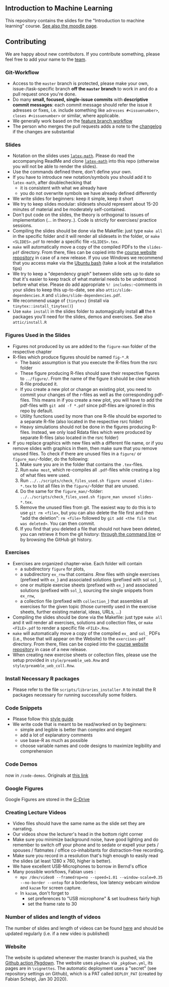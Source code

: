 ## Introduction to Machine Learning

This repository contains the slides for the "Introduction to machine learning" course.
[See also the moodle page](https://moodle.lmu.de/course/view.php?id=3001).

## Contributing

We are happy about new contributors. If you contribute something, please feel
free to add your name to the [team](vignettes/team.Rmd).

### Git-Workflow

- Access to the `master` branch is protected, please make your own,
  issue-/task-specific branch **off the `master` branch** to work in and do a
pull request once you're done. 
- Do many **small, focused, single-issue commits** with **descriptive commit
  messages**: each commit message should refer the issue it adresses or fixes,
i.e. include something like `adresses #<issuenumber>`, `closes #<issuenumber>`
or similar, where applicable.
- We generally work based on the [feature branch
  workflow](https://www.atlassian.com/git/tutorials/comparing-workflows/feature-branch-workflow)
- The person who merges the pull requests adds a note to the [changelog](CHANGELOG.md) if the changes are substantial

### Slides

- Notation on the slides uses [`latex-math`](https://github.com/compstat-lmu/latex-math). Please do read the accompanying ReadMe and clone [`latex-math`](https://github.com/compstat-lmu/latex-math) into this repo (otherwise you will not be able to render the slides).
- Use the commands defined there, don't define your own. 
- If you have to introduce new notation/symbols you should add it to `latex-math`, after doublechecking that  
   - it is consistent with what we already have 
   - you do not overwrite symbols we have already defined differently
- We write slides for beginners: keep it simple, keep it short
- We try to keep slides modular: slidesets should represent about 15-20 minutes of material and be moderately self-contained.
- Don't put code on the slides, the theory is orthogonal to issues of implementation (... in theory..). Code is strictly for exercises/ practice sessions. 
- Compiling the slides should be done via the Makefile: just type `make all` in the specific folder and it will render all slidesets in the folder, or `make <SLIDES>.pdf` to render a specific file `<SLIDES>.tex`.
- `make` will automatically move a copy of the compiled PDFs to the `slides-pdf` directory. From there, files can be copied into the [course website repository](https://github.com/teaching-data-science/intro2ml) in case of a new release. If you use Windows we recommend that you access make via the [Ubuntu bash](https://apps.microsoft.com/store/detail/ubuntu/9PDXGNCFSCZV?hl=en-us&gl=US) (take a look at the installation tips)
- We try to keep a "dependency graph" between slide sets up to date so that it's easier to keep track of
what material needs to be understood before what else. Please do add appropriate `%! includes:`-comments in your slides to keep this up-to-date, see also `attic/slide-dependencies.R` and `slides/slide-dependencies.pdf`.
- We recommend usage of `{tinytex}` (install via `tinytex::install_tinytex()`)
- Use `make install` in the slides folder to automagically install **all** the `R` packages you'll need for the slides, demos and exercises. See also `attic/install.R`

### Figures Used in the Slides

- Figures not produced by us are added to the `figure-man` folder of the respective chapter
- R-files which produce figures should be named `fig-*.R`
  - The basic assumption is that you execute the R-files from the rsrc folder
  - These figure producing R-files should save their respective figures to `../figure/`. From the name of the figure it should be clear which R-file produced it.
  - If you create a new plot or change an existing plot, you need to commit your changes of the r-files as well as the corresponding pdf-files. This means in if you create a new plot, you will have to add the pdf-files with `git add -f *.pdf` since pdf-files are ignored in this repo by default.
  - Utility functions used by more than one R-file should be exported to a separate R-file (also located in the respective rsrc folder)
  - Heavy simulations should not be done in the figures producing R-files. Instead, we only load Rdata files which were produced by separate R-files (also located in the rsrc folder)
- If you replace graphics with new files with a different file name, or if you remove slides with graphics in them, then make sure that you remove unused files. To check if there are unused files in a `figure/` or `figure_man/`-folder, do the following:
  1. Make sure you are in the folder that contains the `.tex`-files.
  2. Run `make most`, which re-compiles all `.pdf`-files while creating a log of what files were used.
  3. Run `../../scripts/check_files_used.sh figure unused slides-*.tex` to list all files in the `figure/`-folder that are unused.
  4. Do the same for the `figure_man/`-folder: `../../scripts/check_files_used.sh figure_man unused slides-*.tex`.
  5. Remove the unused files from git. The easiest way to do this is to use `git rm <file>`, but you can also delete the file first and then "add the deletion": `rm <file>` followed by `git add <the file that was deleted>`. You can then commit.
  6. If you find that you deleted a file that should not have been deleted, you can retrieve it from the git history: [through the command line](https://stackoverflow.com/questions/7203515/how-to-find-a-deleted-file-in-the-project-commit-history) or by browsing the GitHub git history.
  
### Exercises

- Exercises are organized chapter-wise. Each folder will contain
  - a subdirectory `figure` for plots,
  - a subdirectory `ex_rnw` that contains .Rnw files with single exercises (prefixed with `ex_`) and associated solutions (prefixed with sol `sol_`),
  - one or multiple exercise sheets (prefixed with `ex_`) and associated solutions (prefixed with `sol_`), sourcing the single snippets from `ex_rnw`,
  - a collection file (prefixed with `collection_`) that assembles all exercises for the given topic (those currently used in the exercise sheets, further existing material, ideas, URLs, ...)
- Compiling the slides should be done via the Makefile: just type `make all` and it will render all exercises, solutions and collection files, or `make <FILE>.pdf` to render a specific file `<FILE>.Rnw`.
- `make` will automatically move a copy of the compiled `ex_` and `sol_` PDFs (i.e., those that will appear on the Website) to the `exercises-pdf` directory. From there, files can be copied into the [course website repository](https://github.com/teaching-data-science/intro2ml) in case of a new release.
- When creating new exercise sheets or collection files, please use the setup provided in `style/preamble_ueb.Rnw` and `style/preamble_ueb_coll.Rnw`.

### Install Necessary R packages
- Please refer to the file `scripts/libraries_installer.R` to install the R packages necessary for running successfully some folders.

### Code Snippets

- Please follow this [style guide](https://style.tidyverse.org)
- We write code that is meant to be read/worked on by beginners: 
   - simple and legible is better than complex and elegant
   - add a lot of explanatory comments
   - use base-R as much as possible
   - choose variable names and code designs to maximize legibility and comprehension

### Code Demos

now in `/code-demos`. Originals at [this link](https://github.com/compstat-lmu/lecture_intro_to_ml_notebooks)

### Google Figures

Google Figures are stored in the [G-Drive](https://drive.google.com/drive/folders/1JVlK94X7-h1DNaUo-gxOvIyVZph42iHj)

### Creating Lecture Videos

- Video files should have the same name as the slide set they are narrating.
- Our videos show the lecturer's head in the bottom right corner
- Make sure you minimize background noise, have good lighting and do remember to switch off your phone and to sedate or expell your pets / spouses / flatmates / office co-inhabitants for distraction-free recording.
- Make sure you record in a resolution that's high enough to easily read the slides (at least 1280 x 760, higher is better).
- We have excellent USB-Microphones to borrow in Bernd's office
- Many possible workflows, Fabian uses :
    - `mpv /dev/video0 --framedrop=no --speed=1.01 --window-scale=0.35 --no-border --ontop`
    for a borderless, low latency webcam window and `kazam` for screen capture.
   - In `kazam`, don't forget to  
      - set preferences to "USB microphone" & set loudness fairly high
      - set the frame rate to 30

### Number of slides and length of videos

The number of slides and length of videos can be found [here](https://docs.google.com/spreadsheets/d/1dPj2GAFG8ixlRTX_i3Y-DQtPkVnHAF51oimP4-jhdgo/edit#gid=0) and should be updated regularly (i.e. if a new video is published)

### Website

The website is updated whenever the master branch is pushed, via the [Github action Pkgdown](https://github.com/compstat-lmu/lecture_i2ml/actions). 
The website uses `pkgdown` via `_pkgdown.yml`, its pages are in `\vignettes`.
The automatic deployment uses a "secret" (see repository settings on Github),
which is a PAT called `DEPLOY_PAT` (created by Fabian Scheipl, Jan 30 2020).


